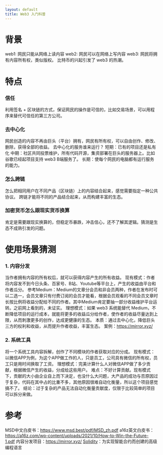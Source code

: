 ```yaml
---
layout: default
title: Web3 入门科普
---
```


# 背景
web1: 网民只能从网络上读内容
web2: 网民可以在网络上写内容
web3: 网民将拥有内容所有权，类似版权。
比特币的兴起引发了 web3 的热潮。

# 特点
### 信任
利用签名 + 区块链的方式，保证网民的操作是可信的，比如交易场景，可以用程序来替代可信任的第三方公司。

### 去中心化
网民创造的内容不再由巨头（平台）拥有，网民有所有权，可以自由创作、修改、删除，获得全部的收益。
去中心化的服务谁来运行？
短期：已有的项目还是私有化
中期：社区共同投票维护，所有代码开源，集资部署在巨头的服务器上。比如谷歌已经起项目支持 web3 B端服务了。
长期：使每个网民的电脑都有运行服务的能力。

### 怎么跨链
怎么把相同用户在不同产品（区块链）上的内容结合起来，感觉需要指定一种公共协议。
跨链才能将不同的产品结合起来，从而构建丰富的生态。

### 加密货币怎么跟现实货币换算
肯定是需要跟现实换算的，但稳定币暴跌，冲击信心，还不了解其逻辑。猜测是生态不成熟引发的问题。


# 使用场景猜测
### 1. 内容分发
当作者拥有内容的所有权后，就可以获得内容产生的所有收益。
现有模式：作者将内容发不到今日头条、百家号、B站、Youtube等平台上，产生的收益由平台和作者瓜分。
参考Medium：Medium的文章分会员和非会员两种，作者在发布时可以二选一，会员文章只有付费订阅的会员才能看，根据会员观看的不同会员文章时长按比例将收益分配给不同的作者。其中Medium肯定要抽一部分收益维护平台运转。之前网上看到的，未证实。
理想模式：如果 web3 系统能替代 Medium，不断降低项目的运行成本，就能将更多的收益瓜分给作者，使作者的收益尽量达到上限，从而刺激更多的创作，达成更健康的生态。
本质：通过去中心化，降低巨头三方的权利和收益，从而提升作者收益，丰富生态。
案例：https://mirror.xyz/

### 2. 系统工具
将一个系统工具内容拆解，创作了不同模块的作者获取对应的分成。
现有模式：以微信APP为例，为这个APP做工作的人，只是员工，公司具有微信的所有权，员工只是用时间换取了工资。
理想模式：完美计算什么人对微信APP做了多少贡献，根据微信产生的收益，分成给这些用户。
难点：不好计算贡献。现有模式下，贡献的大小由企业自上而下决定，也没什么大问题，大产品的成功与否原因过于复杂，代码在其中占的比重不多，其他原因很难自动化衡量，所以这个项目感觉搞不了。
结论：过于复杂的产品无法自动化衡量贡献度，仅限于比较简单的项目可以拆分来做。

# 参考
MSD中文白皮书：https://www.msd.best/pdf/MSD_zh.pdf
a16z英文白皮书：https://a16z.com/wp-content/uploads/2021/10/How-to-Win-the-Future-1.pdf
内容分发项目：https://mirror.xyz/
[Solidity](https://solidity-cn.readthedocs.io/zh/develop/index.html)：为实现智能合约而创建的高级编程语言